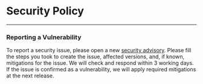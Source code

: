 # Security Policy
---
### Reporting a Vulnerability

To report a security issue, please open a new [security advisory](https://github.com/zinja-coder/jadx-ai/security/advisories). Please fill the steps you took to create the issue, affected versions, and, if known, mitigations for the issue. We will check and respond within 3 working days. If the issue is confirmed as a vulnerability, we will apply required mitigations at the next release.